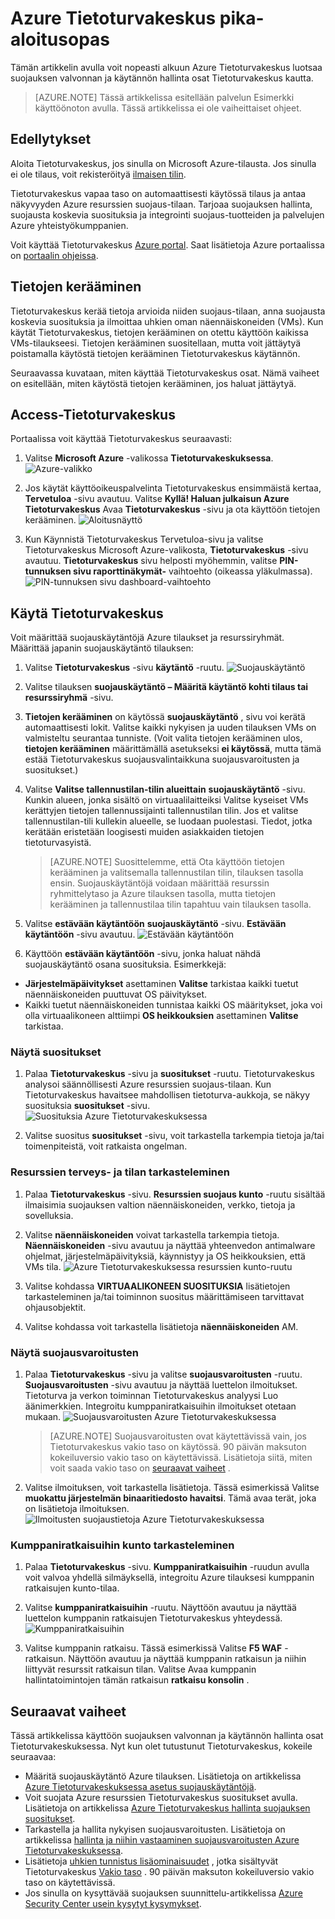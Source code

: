 <properties
   pageTitle="Azure Tietoturvakeskus pikaopas | Microsoft Azure"
   description="Tämän artikkelin avulla voit aloittaa nopeasti Azure Tietoturvakeskuksessa voit ohjata – suojaus seuranta- ja käytännön management-osat ja linkittäminen vaiheisiin."
   services="security-center"
   documentationCenter="na"
   authors="TerryLanfear"
   manager="MBaldwin"
   editor=""/>

<tags
   ms.service="security-center"
   ms.devlang="na"
   ms.topic="article"
   ms.tgt_pltfrm="na"
   ms.workload="na"
   ms.date="10/28/2016"
   ms.author="terrylan"/>

# <a name="azure-security-center-quick-start-guide"></a>Azure Tietoturvakeskus pika-aloitusopas

Tämän artikkelin avulla voit nopeasti alkuun Azure Tietoturvakeskus luotsaa suojauksen valvonnan ja käytännön hallinta osat Tietoturvakeskus kautta.

> [AZURE.NOTE] Tässä artikkelissa esitellään palvelun Esimerkki käyttöönoton avulla. Tässä artikkelissa ei ole vaiheittaiset ohjeet.

## <a name="prerequisites"></a>Edellytykset

Aloita Tietoturvakeskus, jos sinulla on Microsoft Azure-tilausta. Jos sinulla ei ole tilaus, voit rekisteröityä [ilmaisen tilin](https://azure.microsoft.com/pricing/free-trial/).

Tietoturvakeskus vapaa taso on automaattisesti käytössä tilaus ja antaa näkyvyyden Azure resurssien suojaus-tilaan. Tarjoaa suojauksen hallinta, suojausta koskevia suosituksia ja integrointi suojaus-tuotteiden ja palvelujen Azure yhteistyökumppanien.

Voit käyttää Tietoturvakeskus [Azure portal](https://azure.microsoft.com/features/azure-portal/). Saat lisätietoja Azure portaalissa on [portaalin ohjeissa](https://azure.microsoft.com/documentation/services/azure-portal/).

## <a name="data-collection"></a>Tietojen kerääminen

Tietoturvakeskus kerää tietoja arvioida niiden suojaus-tilaan, anna suojausta koskevia suosituksia ja ilmoittaa uhkien oman näennäiskoneiden (VMs). Kun käytät Tietoturvakeskus, tietojen kerääminen on otettu käyttöön kaikissa VMs-tilaukseesi. Tietojen kerääminen suositellaan, mutta voit jättäytyä poistamalla käytöstä tietojen kerääminen Tietoturvakeskus käytännön.

Seuraavassa kuvataan, miten käyttää Tietoturvakeskus osat. Nämä vaiheet on esitellään, miten käytöstä tietojen kerääminen, jos haluat jättäytyä.

## <a name="access-security-center"></a>Access-Tietoturvakeskus

Portaalissa voit käyttää Tietoturvakeskus seuraavasti:

1. Valitse **Microsoft Azure** -valikossa **Tietoturvakeskuksessa**.
![Azure-valikko][1]

2. Jos käytät käyttöoikeuspalvelinta Tietoturvakeskus ensimmäistä kertaa, **Tervetuloa** -sivu avautuu. Valitse **Kyllä! Haluan julkaisun Azure Tietoturvakeskus** Avaa **Tietoturvakeskus** -sivu ja ota käyttöön tietojen kerääminen.
![Aloitusnäyttö][10]

3. Kun Käynnistä Tietoturvakeskus Tervetuloa-sivu ja valitse Tietoturvakeskus Microsoft Azure-valikosta, **Tietoturvakeskus** -sivu avautuu. **Tietoturvakeskus** sivu helposti myöhemmin, valitse **PIN-tunnuksen sivu raporttinäkymät-** vaihtoehto (oikeassa yläkulmassa).
![PIN-tunnuksen sivu dashboard-vaihtoehto][2]

## <a name="use-security-center"></a>Käytä Tietoturvakeskus

Voit määrittää suojauskäytäntöjä Azure tilaukset ja resurssiryhmät. Määrittää japanin suojauskäytäntö tilauksen:

1. Valitse **Tietoturvakeskus** -sivu **käytäntö** -ruutu.
![Suojauskäytäntö][3]

2. Valitse tilauksen **suojauskäytäntö – Määritä käytäntö kohti tilaus tai resurssiryhmä** -sivu.
3. **Tietojen kerääminen** on käytössä **suojauskäytäntö** , sivu voi kerätä automaattisesti lokit. Valitse kaikki nykyisen ja uuden tilauksen VMs on valmisteltu seurantaa tunniste. (Voit valita tietojen kerääminen ulos, **tietojen kerääminen** määrittämällä asetukseksi **ei käytössä**, mutta tämä estää Tietoturvakeskus suojausvalintaikkuna suojausvaroitusten ja suositukset.)
4. Valitse **Valitse tallennustilan-tilin alueittain** **suojauskäytäntö** -sivu. Kunkin alueen, jonka sisältö on virtuaalilaitteiksi Valitse kyseiset VMs kerättyjen tietojen tallennussijainti tallennustilan tilin. Jos et valitse tallennustilan-tili kullekin alueelle, se luodaan puolestasi. Tiedot, jotka kerätään eristetään loogisesti muiden asiakkaiden tietojen tietoturvasyistä.

     > [AZURE.NOTE] Suosittelemme, että Ota käyttöön tietojen kerääminen ja valitsemalla tallennustilan tilin, tilauksen tasolla ensin. Suojauskäytäntöjä voidaan määrittää resurssin ryhmittelytaso ja Azure tilauksen tasolla, mutta tietojen kerääminen ja tallennustilaa tilin tapahtuu vain tilauksen tasolla.

5. Valitse **estävään käytäntöön** **suojauskäytäntö** -sivu. **Estävään käytäntöön** -sivu avautuu.
![Estävään käytäntöön][4]

6. Käyttöön **estävään käytäntöön** -sivu, jonka haluat nähdä suojauskäytäntö osana suosituksia. Esimerkkejä:

 - **Järjestelmäpäivitykset** asettaminen **Valitse** tarkistaa kaikki tuetut näennäiskoneiden puuttuvat OS päivitykset.
 - Kaikki tuetut näennäiskoneiden tunnistaa kaikki OS määritykset, joka voi olla virtuaalikoneen alttiimpi **OS heikkouksien** asettaminen **Valitse** tarkistaa.

### <a name="view-recommendations"></a>Näytä suositukset

1. Palaa **Tietoturvakeskus** -sivu ja **suositukset** -ruutu. Tietoturvakeskus analysoi säännöllisesti Azure resurssien suojaus-tilaan. Kun Tietoturvakeskus havaitsee mahdollisen tietoturva-aukkoja, se näkyy suosituksia **suositukset** -sivu.
![Suosituksia Azure Tietoturvakeskuksessa][5]

2.  Valitse suositus **suositukset** -sivu, voit tarkastella tarkempia tietoja ja/tai toimenpiteistä, voit ratkaista ongelman.

### <a name="view-the-health-and-security-state-of-your-resources"></a>Resurssien terveys- ja tilan tarkasteleminen

1.  Palaa **Tietoturvakeskus** -sivu. **Resurssien suojaus kunto** -ruutu sisältää ilmaisimia suojauksen valtion näennäiskoneiden, verkko, tietoja ja sovelluksia.
2.  Valitse **näennäiskoneiden** voivat tarkastella tarkempia tietoja. **Näennäiskoneiden** -sivu avautuu ja näyttää yhteenvedon antimalware ohjelmat, järjestelmäpäivityksiä, käynnistyy ja OS heikkouksien, että VMs tila.
![Azure Tietoturvakeskuksessa resurssien kunto-ruutu][6]

3.  Valitse kohdassa **VIRTUAALIKONEEN SUOSITUKSIA** lisätietojen tarkasteleminen ja/tai toiminnon suositus määrittämiseen tarvittavat ohjausobjektit.
4.  Valitse kohdassa voit tarkastella lisätietoja **näennäiskoneiden** AM.

### <a name="view-security-alerts"></a>Näytä suojausvaroitusten

1.  Palaa **Tietoturvakeskus** -sivu ja valitse **suojausvaroitusten** -ruutu. **Suojausvaroitusten** -sivu avautuu ja näyttää luettelon ilmoitukset. Tietoturva ja verkon toiminnan Tietoturvakeskus analyysi Luo äänimerkkien. Integroitu kumppaniratkaisuihin ilmoitukset otetaan mukaan.
![Suojausvaroitusten Azure Tietoturvakeskuksessa][7]

    > [AZURE.NOTE] Suojausvaroitusten ovat käytettävissä vain, jos Tietoturvakeskus vakio taso on käytössä. 90 päivän maksuton kokeiluversio vakio taso on käytettävissä. Lisätietoja siitä, miten voit saada vakio taso on [seuraavat vaiheet](#next-steps) .

2.  Valitse ilmoituksen, voit tarkastella lisätietoja. Tässä esimerkissä Valitse **muokattu järjestelmän binaaritiedosto havaitsi**. Tämä avaa terät, joka on lisätietoja ilmoituksen.
![Ilmoitusten suojaustietoja Azure Tietoturvakeskuksessa][8]

### <a name="view-the-health-of-your-partner-solutions"></a>Kumppaniratkaisuihin kunto tarkasteleminen

1. Palaa **Tietoturvakeskus** -sivu. **Kumppaniratkaisuihin** -ruudun avulla voit valvoa yhdellä silmäyksellä, integroitu Azure tilauksesi kumppanin ratkaisujen kunto-tilaa.
2. Valitse **kumppaniratkaisuihin** -ruutu. Näyttöön avautuu ja näyttää luettelon kumppanin ratkaisujen Tietoturvakeskus yhteydessä.
![Kumppaniratkaisuihin][9]

3. Valitse kumppanin ratkaisu. Tässä esimerkissä Valitse **F5 WAF** -ratkaisun.  Näyttöön avautuu ja näyttää kumppanin ratkaisun ja niihin liittyvät resurssit ratkaisun tilan. Valitse Avaa kumppanin hallintatoimintojen tämän ratkaisun **ratkaisu konsolin** .

## <a name="next-steps"></a>Seuraavat vaiheet
Tässä artikkelissa käyttöön suojauksen valvonnan ja käytännön hallinta osat Tietoturvakeskuksessa. Nyt kun olet tutustunut Tietoturvakeskus, kokeile seuraavaa:

- Määritä suojauskäytäntö Azure tilauksen. Lisätietoja on artikkelissa [Azure Tietoturvakeskuksessa asetus suojauskäytäntöjä](security-center-policies.md).
- Voit suojata Azure resurssien Tietoturvakeskus suositukset avulla. Lisätietoja on artikkelissa [Azure Tietoturvakeskus hallinta suojauksen suositukset](security-center-recommendations.md).
- Tarkastella ja hallita nykyisen suojausvaroitusten. Lisätietoja on artikkelissa [hallinta ja niihin vastaaminen suojausvaroitusten Azure Tietoturvakeskuksessa](security-center-managing-and-responding-alerts.md).
- Lisätietoja [uhkien tunnistus lisäominaisuudet](security-center-detection-capabilities.md) , jotka sisältyvät Tietoturvakeskus [Vakio taso](security-center-pricing.md) . 90 päivän maksuton kokeiluversio vakio taso on käytettävissä.
- Jos sinulla on kysyttävää suojauksen suunnittelu-artikkelissa [Azure Security Center usein kysytyt kysymykset](security-center-faq.md).

<!--Image references-->
[1]: ./media/security-center-get-started/azure-menu.png
[2]: ./media/security-center-get-started/security-center-pin.png
[3]: ./media/security-center-get-started/security-policy.png
[4]: ./media/security-center-get-started/prevention-policy.png
[5]: ./media/security-center-get-started/recommendations.png
[6]: ./media/security-center-get-started/resources-health.png
[7]: ./media/security-center-get-started/security-alert.png
[8]: ./media/security-center-get-started/security-alert-detail.png
[9]: ./media/security-center-get-started/partner-solutions.png
[10]: ./media/security-center-get-started/welcome.png
